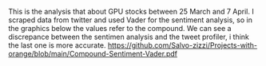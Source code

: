 This is the analysis that about GPU stocks between 25 March and 7 April. I scraped data from twitter and used Vader for the sentiment analysis, so in the graphics below the values refer to the compound.
We can see a discrepance between the sentimen analysis and the tweet profiler, i think the last one is more accurate. 
https://github.com/Salvo-zizzi/Projects-with-orange/blob/main/Compound-Sentiment-Vader.pdf
